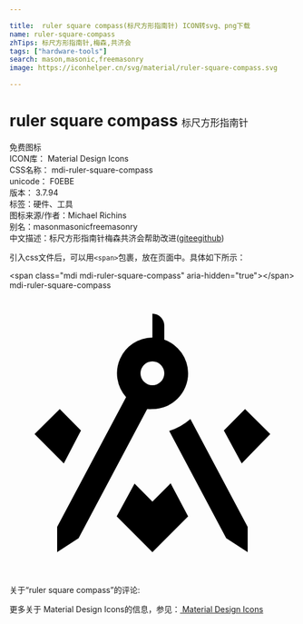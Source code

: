 ```yaml
---

title:  ruler square compass(标尺方形指南针) ICON转svg、png下载
name: ruler-square-compass
zhTips: 标尺方形指南针,梅森,共济会
tags: ["hardware-tools"]
search: mason,masonic,freemasonry
image: https://iconhelper.cn/svg/material/ruler-square-compass.svg

---
```


# ruler square compass  <small style="font-size: 60%;font-weight: 100">标尺方形指南针</small>


<div class="detail-page">
<p>
<span><span class="badge-success badge">免费图标</span> </span>
<br/>
<span>
ICON库：
<span class="badge-secondary badge">Material Design Icons</span> 
</span>
<br/>
<span>
CSS名称：
<span class="badge-secondary badge">mdi-ruler-square-compass</span> 
</span>
<br/>
<span>
unicode：
<span class="badge-secondary badge">F0EBE</span> 
<copy-btn content='F0EBE' btn-title=""></copy-btn>
<copy-btn :content='String.fromCodePoint(parseInt("F0EBE", 16))' btn-title="复制U"></copy-btn>
</span>
<br/>
<span>
版本：
<span class="badge-secondary badge">3.7.94</span> 
</span><br/><span>标签：<span class="badge-light badge"><router-link to="/tags/hardware-tools.html">硬件、工具</router-link></span></span>
<br/>
<span>图标来源/作者：<span class="badge-light badge">Michael Richins</span></span> 
<br/>
<span>别名：<span class="badge-light badge">mason</span><span class="badge-light badge">masonic</span><span class="badge-light badge">freemasonry</span></span><br/><span class="zh-detail">中文描述：<span class="badge-primary badge">标尺方形指南针</span><span class="badge-primary badge">梅森</span><span class="badge-primary badge">共济会</span><span class="help-link"><span>帮助改进</span>(<a href="https://gitee.com/liuwave/icon-helper/edit/master/json/material/ruler-square-compass.json" target="_blank" rel="noopener noreferrer">gitee</a><a href="https://github.com/liuwave/icon-helper/edit/master/json/material/ruler-square-compass.json" target="_blank" rel="noopener noreferrer">github</a></span>)</span><br/>
</p>
</div>
<div class="alert alert-dark">
  <i class="mdi mdi-ruler-square-compass mdi-48px"></i>
  <i class="mdi mdi-ruler-square-compass mdi-36px"></i>
  <i class="mdi mdi-ruler-square-compass mdi-24px"></i>
  <i class="mdi mdi-ruler-square-compass mdi-18px"></i>
</div>
<div>
  <p>引入css文件后，可以用<code>&lt;span&gt;</code>包裹，放在页面中。具体如下所示：    
  </p>
  <div class="alert alert-primary" style="font-size: 14px">
    &lt;span class="mdi mdi-ruler-square-compass" aria-hidden="true"&gt;&lt;/span&gt;
    <copy-btn content='<span class="mdi mdi-ruler-square-compass" aria-hidden="true"></span>'></copy-btn>
  </div>
  <div class="alert alert-secondary">
    <i class="mdi mdi-ruler-square-compass"
    style="font-size: 24px"
    aria-hidden="true"></i> mdi-ruler-square-compass
    <copy-btn content="mdi-ruler-square-compass" btn-title="复制图标名称"></copy-btn>
  </div>
</div>
<div id="svg" class="svg-wrap">
<svg xmlns="http://www.w3.org/2000/svg" viewBox="0 0 24 24"><path d="M20 19.88V22L18.2 20.83L13.41 11.83A4.94 4.94 0 0 0 15.19 10.83M15 7A3 3 0 0 1 12 10A3.27 3.27 0 0 1 11.56 10L5.8 20.83L4 22V19.88L9.79 9A3 3 0 0 1 12 4V2A1 1 0 0 1 13 3V4.18A3 3 0 0 1 15 7M13 7A1 1 0 1 0 12 8A1 1 0 0 0 13 7M4.22 10L6 11.8L4.56 14.56L2.1 12.1M12 17.76L10.5 16.25L9 19L12 22L15 19L13.53 16.23M19.78 10L18 11.8L19.5 14.56L21.9 12.1Z" /></svg>
</div>
<detail full-name='mdi-ruler-square-compass'></detail>
<div>
<p>关于“ruler square compass”的评论:</p>
</div>
<Vssue title="关于“ruler square compass”的评论" ></Vssue>    
<div><p>更多关于 Material Design Icons的信息，参见：<a target="_blank" href="https://iconhelper.cn/material.html"> Material Design Icons</a>
</p></div>
